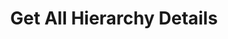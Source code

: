 ---
title: Get All Hierarchy Details
excerpt: Retrieves the details of all hierarchies configured for the org.
api:
  file: organization-1.json
  operationId: get-all-hierarchy-details
deprecated: false
hidden: true
metadata:
  title: ''
  description: ''
  robots: index
next:
  description: ''
---